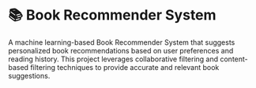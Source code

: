 # 📚 Book Recommender System
A machine learning-based Book Recommender System that suggests personalized book recommendations based on user preferences and reading history. This project leverages collaborative filtering and content-based filtering techniques to provide accurate and relevant book suggestions.

